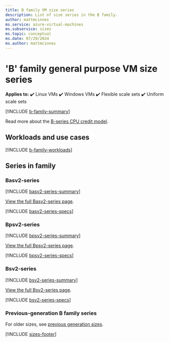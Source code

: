 ```yaml
---
title: B family VM size series
description: List of size series in the B family.
author: mattmcinnes
ms.service: azure-virtual-machines
ms.subservice: sizes
ms.topic: conceptual
ms.date: 07/29/2024
ms.author: mattmcinnes
---
```


# 'B' family general purpose VM size series

**Applies to:** :heavy_check_mark: Linux VMs :heavy_check_mark: Windows VMs :heavy_check_mark: Flexible scale sets :heavy_check_mark: Uniform scale sets

[!INCLUDE [b-family-summary](./includes/b-family-summary.md)]

Read more about the [B-series CPU credit model](../../b-series-cpu-credit-model/b-series-cpu-credit-model.md).

## Workloads and use cases

[!INCLUDE [b-family-workloads](./includes/b-family-workloads.md)]

## Series in family

### Basv2-series
[!INCLUDE [basv2-series-summary](./includes/basv2-series-summary.md)]

[View the full Basv2-series page](./basv2-series.md).

[!INCLUDE [basv2-series-specs](./includes/basv2-series-specs.md)]


### Bpsv2-series
[!INCLUDE [bpsv2-series-summary](./includes/bpsv2-series-summary.md)]

[View the full Bpsv2-series page](./bpsv2-series.md).

[!INCLUDE [bpsv2-series-specs](./includes/bpsv2-series-specs.md)]


### Bsv2-series
[!INCLUDE [bsv2-series-summary](./includes/bsv2-series-summary.md)]

[View the full Bsv2-series page](./bsv2-series.md).

[!INCLUDE [bsv2-series-specs](./includes/bsv2-series-specs.md)]



### Previous-generation B family series
For older sizes, see [previous generation sizes](../previous-gen-sizes-list.md#general-purpose-previous-gen-sizes).

[!INCLUDE [sizes-footer](../includes/sizes-footer.md)]